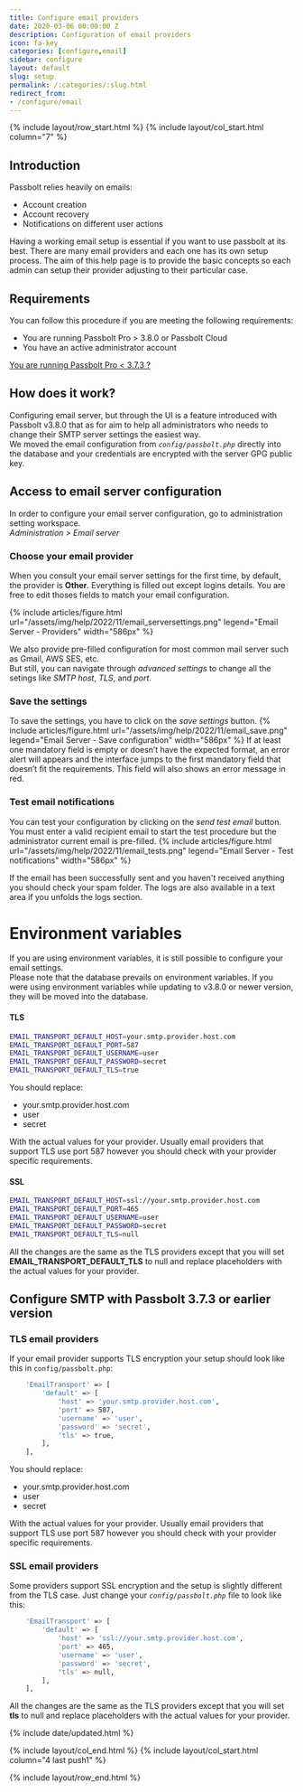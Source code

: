 ```yaml
---
title: Configure email providers
date: 2020-03-06 00:00:00 Z
description: Configuration of email providers
icon: fa-key
categories: [configure,email]
sidebar: configure
layout: default
slug: setup
permalink: /:categories/:slug.html
redirect_from:
- /configure/email
---
```


{% include layout/row_start.html %}
{% include layout/col_start.html column="7" %}

## Introduction

Passbolt relies heavily on emails:
  - Account creation
  - Account recovery
  - Notifications on different user actions

Having a working email setup is essential if you want to use passbolt at its best. There are many email providers
and each one has its own setup process. The aim of this help page is to provide the basic concepts so each admin
can setup their provider adjusting to their particular case.

## Requirements
You can follow this procedure if you are meeting the following requirements:

- You are running Passbolt Pro > 3.8.0 or Passbolt Cloud
- You have an active administrator account

[You are running Passbolt Pro < 3.7.3 ?](#outdated) 

## How does it work?
Configuring email server, but through the UI is a feature introduced with Passbolt v3.8.0 that as for aim to help all administrators who needs to change their SMTP server settings the easiest way. <br> 
We moved the email configuration from *`config/passbolt.php`* directly into the database and your credentials are encrypted with the server GPG public key.

## Access to email server configuration
In order to configure your email server configuration, go to administration setting workspace. <br>
*Administration > Email server*

### Choose your email provider
When you consult your email server settings for the first time, by default, the provider is **Other**. Everything is filled out except logins details. You are free to edit thoses fields to match your email configuration. 

{% include articles/figure.html url="/assets/img/help/2022/11/email_serversettings.png" legend="Email Server - Providers" width="586px" %}

We also provide pre-filled configuration for most common mail server such as Gmail, AWS SES, etc. 
<br>
But still, you can navigate through *advanced settings* to change all the setings like *SMTP host*, *TLS*, and *port*.

### Save the settings
To save the settings, you have to click on the *save settings* button.
{% include articles/figure.html url="/assets/img/help/2022/11/email_save.png" legend="Email Server - Save configuration" width="586px" %}
If at least one mandatory field is empty or doesn’t have the expected format, an error alert will appears and the interface jumps to the first mandatory field that doesn’t fit the requirements. This field will also shows an error message in red.

### Test email notifications
You can test your configuration by clicking on the *send test email* button. You must enter a valid recipient email to start the test procedure but the administrator current email is pre-filled.
{% include articles/figure.html url="/assets/img/help/2022/11/email_tests.png" legend="Email Server - Test notifications" width="586px" %}


If the email has been successfully sent and you haven't received anything you should check your spam folder.
The logs are also available in a text area if you unfolds the logs section.
<br>

# Environment variables
If you are using environment variables, it is still possible to configure your email settings. 
<br>
Please note that the database prevails on environment variables. If you were using environment variables while updating to v3.8.0 or newer version, they will be moved into the database.

#### TLS
```bash
EMAIL_TRANSPORT_DEFAULT_HOST=your.smtp.provider.host.com
EMAIL_TRANSPORT_DEFAULT_PORT=587
EMAIL_TRANSPORT_DEFAULT_USERNAME=user
EMAIL_TRANSPORT_DEFAULT_PASSWORD=secret
EMAIL_TRANSPORT_DEFAULT_TLS=true
```
You should replace:
- your.smtp.provider.host.com
- user
- secret
 
With the actual values for your provider. Usually email providers that support TLS use port 587 however you should check with your provider specific requirements.

#### SSL
```bash
EMAIL_TRANSPORT_DEFAULT_HOST=ssl://your.smtp.provider.host.com
EMAIL_TRANSPORT_DEFAULT_PORT=465
EMAIL_TRANSPORT_DEFAULT_USERNAME=user
EMAIL_TRANSPORT_DEFAULT_PASSWORD=secret
EMAIL_TRANSPORT_DEFAULT_TLS=null
```

All the changes are the same as the TLS providers except that you will set **EMAIL_TRANSPORT_DEFAULT_TLS** to null and replace placeholders with the actual values for your provider.

## <a name="outdated"></a> Configure SMTP with Passbolt 3.7.3 or earlier version



### TLS email providers 

If your email provider supports TLS encryption your setup should look like this in `config/passbolt.php`:

```bash
    'EmailTransport' => [
        'default' => [
            'host' => 'your.smtp.provider.host.com',
            'port' => 587,
            'username' => 'user',
            'password' => 'secret',
            'tls' => true,
        ],
    ],
```
You should replace:
- your.smtp.provider.host.com
- user
- secret
  
With the actual values for your provider. 
Usually email providers that support TLS use port 587 however you should check with your provider specific
requirements.

### SSL email providers 

Some providers support SSL encryption and the setup is slightly different from the TLS case. Just change
your *`config/passbolt.php`* file to look like this:

```bash
    'EmailTransport' => [
        'default' => [
            'host' => 'ssl://your.smtp.provider.host.com',
            'port' => 465,
            'username' => 'user',
            'password' => 'secret',
            'tls' => null,
        ],
    ],
```

All the changes are the same as the TLS providers except that you will set **tls** to null and replace placeholders with the actual values for your provider.

{% include date/updated.html %}

{% include layout/col_end.html %}
{% include layout/col_start.html column="4 last push1" %}

{% include layout/row_end.html %}
